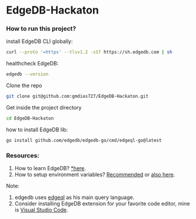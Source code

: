 # EdgeDB-Hackaton

### How to run this project?

install EdgeDB CLI globally: 
```bash
curl --proto '=https' --tlsv1.2 -sSf https://sh.edgedb.com | sh
```

healthcheck EdgeDB: 
```bash
edgedb --version
```

Clone the repo
```bash
git clone git@github.com:gmdias727/EdgeDB-Hackaton.git
```

Get inside the project directory
```bash
cd EdgeDB-Hackaton
```

how to install EdgeDB lib:
```bash
go install github.com/edgedb/edgedb-go/cmd/edgeql-go@latest
```



### Resources:
1. How to learn EdgeDB? [*here](https://docs.edgedb.com/tutorial).
2. How to setup environment variables? [Recommended](https://docs.edgedb.com/database/reference/projects#ref-guide-using-projects) or [also here](https://docs.edgedb.com/libraries/connection).

Note:
1. edgedb uses [edgeql](https://docs.edgedb.com/database/edgeql) as his main query language.
2. Consider installing EdgeDB extension for your favorite code editor, mine is [Visual Studio Code](https://marketplace.visualstudio.com/items?itemName=magicstack.edgedb&ssr=false#review-details).